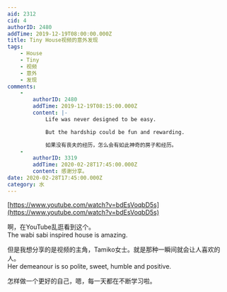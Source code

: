 ```yaml
---
aid: 2312
cid: 4
authorID: 2480
addTime: 2019-12-19T08:00:00.000Z
title: Tiny House视频的意外发现
tags:
    - House
    - Tiny
    - 视频
    - 意外
    - 发现
comments:
    -
        authorID: 2480
        addTime: 2019-12-19T08:15:00.000Z
        content: |-
            Life was never designed to be easy.

            But the hardship could be fun and rewarding.

            如果没有丧夫的经历，怎么会有如此神奇的房子和经历。
    -
        authorID: 3319
        addTime: 2020-02-28T17:45:00.000Z
        content: 感谢分享。
date: 2020-02-28T17:45:00.000Z
category: 水
---
```


[https://www.youtube.com/watch?v=bdEsVoqbD5s](https://www.youtube.com/watch?v=bdEsVoqbD5s)

啊，在YouTube乱逛看到这个。  
The wabi sabi inspired house is amazing.  

但是我想分享的是视频的主角，Tamiko女士。就是那种一瞬间就会让人喜欢的人。  
Her demeanour is so polite, sweet, humble and positive.  

怎样做一个更好的自己，嗯，每一天都在不断学习啦。
